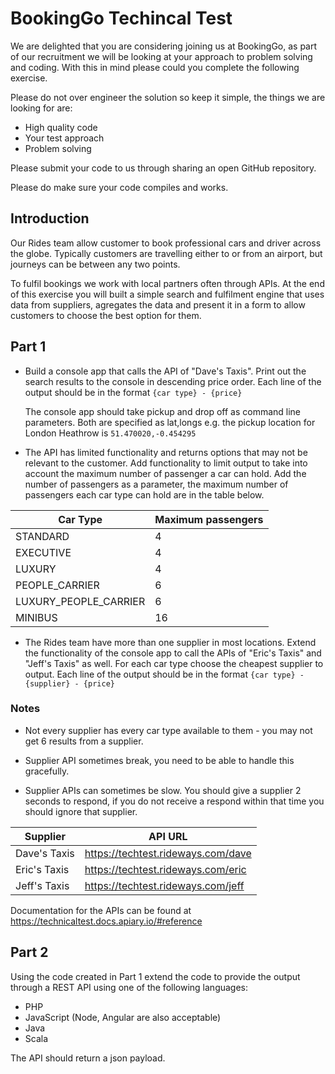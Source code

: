 # BookingGo Techincal Test

We are delighted that you are considering joining us at BookingGo, as part of our recruitment we will be looking at your approach to problem solving and coding.  With this in mind please could you complete the following exercise.

Please do not over engineer the solution so keep it simple, the things we are looking for are:
* High quality code
* Your test approach
* Problem solving

Please submit your code to us through sharing an open GitHub repository.  

Please do make sure your code compiles and works.

## Introduction

Our Rides team allow customer to book professional cars and driver across the globe. Typically customers are travelling either to or from an airport, but journeys can be between any two points.

To fulfil bookings we work with local partners often through APIs. At the end of this exercise you will built a simple search and fulfilment engine that uses data from suppliers, agregates the data and present it in a form to allow customers to choose the best option for them.

## Part 1

* Build a console app that calls the API of "Dave's Taxis". Print out the search results to the console in descending price order. Each line of the output should be in the format `{car type} - {price}`

    The console app should take pickup and drop off as command line parameters. Both are specified as lat,longs e.g. the pickup location for London Heathrow is `51.470020,-0.454295`

* The API has limited functionality and returns options that may not be relevant to the customer. Add functionality to limit output to take into account the maximum number of passenger a car can hold. Add the number of passengers as a parameter, the maximum number of passengers each car type can hold are in the table below.

| Car Type | Maximum passengers |
| - | - |
| STANDARD | 4 |
| EXECUTIVE | 4 |
| LUXURY | 4 |
| PEOPLE_CARRIER | 6 |
| LUXURY_PEOPLE_CARRIER | 6 |
| MINIBUS | 16 |

* The Rides team have more than one supplier in most locations. Extend the functionality of the console app to call the APIs of "Eric's Taxis" and "Jeff's Taxis" as well. For each car type choose the cheapest supplier to output. Each line of the output should be in the format `{car type} - {supplier} - {price}`

### Notes

* Not every supplier has every car type available to them - you may not get 6 results from a supplier.

* Supplier API sometimes break, you need to be able to handle this gracefully.

* Supplier APIs can sometimes be slow. You should give a supplier 2 seconds to respond, if you do not receive a respond within that time you should ignore that supplier.

| Supplier | API URL |
| - | - |
| Dave's Taxis | https://techtest.rideways.com/dave |
| Eric's Taxis | https://techtest.rideways.com/eric |
| Jeff's Taxis | https://techtest.rideways.com/jeff |

Documentation for the APIs can be found at https://technicaltest.docs.apiary.io/#reference

## Part 2
Using the code created in Part 1 extend the code to provide the output through a REST API using one of the following languages:
* PHP
* JavaScript (Node, Angular are also acceptable)
* Java
* Scala

The API should return a json payload.